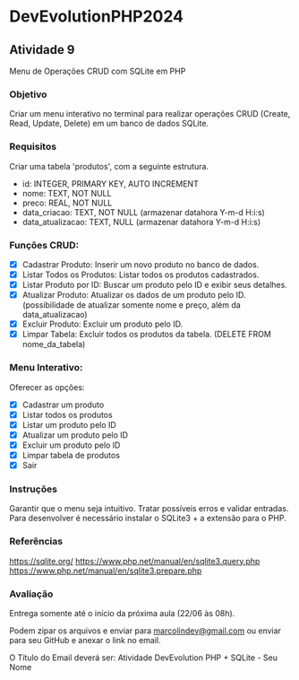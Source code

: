 # DevEvolutionPHP2024

## Atividade 9

Menu de Operações CRUD com SQLite em PHP

### Objetivo

Criar um menu interativo no terminal para realizar operações CRUD (Create, Read, Update, Delete) em um banco de dados SQLite.

### Requisitos

Criar uma tabela 'produtos', com a seguinte estrutura.

- id: INTEGER, PRIMARY KEY, AUTO INCREMENT
- nome: TEXT, NOT NULL
- preco: REAL, NOT NULL
- data_criacao: TEXT, NOT NULL (armazenar datahora Y-m-d H:i:s)
- data_atualizacao: TEXT, NULL (armazenar datahora Y-m-d H:i:s)

### Funções CRUD:

- [X] Cadastrar Produto: Inserir um novo produto no banco de dados.
- [X] Listar Todos os Produtos: Listar todos os produtos cadastrados.
- [X] Listar Produto por ID: Buscar um produto pelo ID e exibir seus detalhes.
- [X] Atualizar Produto: Atualizar os dados de um produto pelo ID. (possibilidade de atualizar somente nome e preço, além da data_atualizacao)
- [X] Excluir Produto: Excluir um produto pelo ID.
- [X] Limpar Tabela: Excluir todos os produtos da tabela. (DELETE FROM nome_da_tabela)

### Menu Interativo:

Oferecer as opções:

- [X] Cadastrar um produto
- [X] Listar todos os produtos
- [X] Listar um produto pelo ID
- [X] Atualizar um produto pelo ID
- [X] Excluir um produto pelo ID
- [X] Limpar tabela de produtos
- [X] Sair

### Instruções

Garantir que o menu seja intuitivo.
Tratar possíveis erros e validar entradas.
Para desenvolver é necessário instalar o SQLite3 + a extensão para o PHP.

### Referências

https://sqlite.org/
https://www.php.net/manual/en/sqlite3.query.php
https://www.php.net/manual/en/sqlite3.prepare.php

### Avaliação

Entrega somente até o início da próxima aula (22/06 às 08h).

Podem zipar os arquivos e enviar para marcolindev@gmail.com ou enviar para seu GitHub e anexar o link no email.

O Título do Email deverá ser: Atividade DevEvolution PHP + SQLite - Seu Nome

